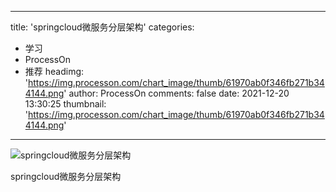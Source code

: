 
---
title: 'springcloud微服务分层架构'
categories: 
 - 学习
 - ProcessOn
 - 推荐
headimg: 'https://img.processon.com/chart_image/thumb/61970ab0f346fb271b344144.png'
author: ProcessOn
comments: false
date: 2021-12-20 13:30:25
thumbnail: 'https://img.processon.com/chart_image/thumb/61970ab0f346fb271b344144.png'
---

<div>   
<img class="thumb" alt="springcloud微服务分层架构" src="https://img.processon.com/chart_image/thumb/61970ab0f346fb271b344144.png" referrerpolicy="no-referrer">
<p>springcloud微服务分层架构</p>  
</div>
            